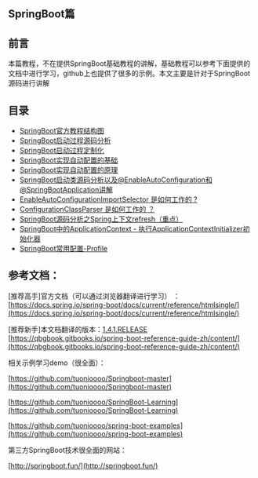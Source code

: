 ## SpringBoot篇

## 前言

本篇教程，不在提供SpringBoot基础教程的讲解，基础教程可以参考下面提供的文档中进行学习，github上也提供了很多的示例。本文主要是针对于SpringBoot源码进行讲解

## 目录

* [SpringBoot官方教程结构图](/springbootpian/springboot-guan-fang-jiao-cheng-jie-gou-tu.md)
* [SpringBoot启动过程源码分析](/springbootpian/springbootqi-dong-guo-cheng-yuan-ma-fen-xi.md)
* [SpringBoot启动过程定制化](/springbootpian/springbootqi-dong-guo-cheng-ding-zhi-hua.md)
* [SpringBoot实现自动配置的基础](/springbootpian/springbootshi-xian-zi-dong-pei-zhi-de-ji-chu.md)
* [SpringBoot实现自动配置的原理](/springbootpian/springbootshi-xian-zi-dong-pei-zhi-de-yuan-li.md)
* [SpringBoot启动类源码分析以及@EnableAutoConfiguration和@SpringBootApplication讲解](/springbootpian/enableautoconfigurationyuan-ma-jiang-jie.md)
* [EnableAutoConfigurationImportSelector 是如何工作的 ?](/springbootpian/spring-enableautoconfigurationimportselector-shi-ru-he-gong-zuo-de.md)
* [ConfigurationClassParser 是如何工作的 ？ ](/springbootpian/configurationclassparser-shi-ru-he-gong-zuo-de.md)
* [SpringBoot源码分析之Spring上下文refresh（重点）](/springbootpian/springbootyuan-ma-fen-xi-zhi-spring-shang-xia-wen-refresh-ff08-zhong-dian-ff09.md)
* [SpringBoot中的ApplicationContext - 执行ApplicationContextInitializer初始化器](/springbootpian/springbootzhong-de-applicationcontext-zhi-xing-applicationcontextinitializer-chu-shi-hua-qi.md)
* [SpringBoot常用配置-Profile](/springbootpian/springbootchang-yong-pei-7f6e-profile.md)

## 参考文档：

\[推荐高手\]官方文档（可以通过浏览器翻译进行学习） ：[https://docs.spring.io/spring-boot/docs/current/reference/htmlsingle/](https://docs.spring.io/spring-boot/docs/current/reference/htmlsingle/)

\[推荐新手\]本文档翻译的版本：[1.4.1.RELEASE](http://docs.spring.io/spring-boot/docs/1.4.1.RELEASE/reference/htmlsingle/)   [https://qbgbook.gitbooks.io/spring-boot-reference-guide-zh/content/](https://qbgbook.gitbooks.io/spring-boot-reference-guide-zh/content/)

相关示例学习demo（很全面）：

[https://github.com/tuonioooo/Springboot-master](https://github.com/tuonioooo/Springboot-master)

[https://github.com/tuonioooo/SpringBoot-Learning](https://github.com/tuonioooo/SpringBoot-Learning)

[https://github.com/tuonioooo/spring-boot-examples](https://github.com/tuonioooo/spring-boot-examples)

第三方SpringBoot技术很全面的网站：

[http://springboot.fun/](http://springboot.fun/)

